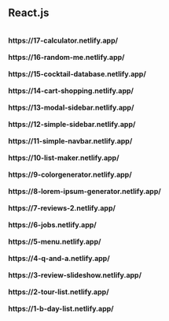 <h2>React.js</h2>

<br>
<b>https://17-calculator.netlify.app/<br><br>
https://16-random-me.netlify.app/<br><br>
https://15-cocktail-database.netlify.app/<br><br>
https://14-cart-shopping.netlify.app/<br><br>
https://13-modal-sidebar.netlify.app/<br><br>
https://12-simple-sidebar.netlify.app/<br><br>
https://11-simple-navbar.netlify.app/<br><br>
https://10-list-maker.netlify.app/<br><br>
https://9-colorgenerator.netlify.app/<br><br>
https://8-lorem-ipsum-generator.netlify.app/<br><br>
https://7-reviews-2.netlify.app/<br><br>
https://6-jobs.netlify.app/<br><br>
https://5-menu.netlify.app/<br><br>
https://4-q-and-a.netlify.app/<br><br>
https://3-review-slideshow.netlify.app/<br><br>
https://2-tour-list.netlify.app/<br><br>
https://1-b-day-list.netlify.app/</b>

